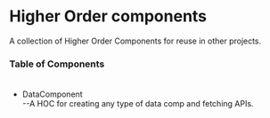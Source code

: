 Higher Order components
=========================
A collection of Higher Order Components for
reuse in other projects.

### Table of Components </br></br>
* DataComponent </br>
  --A HOC for creating any type of data comp and fetching APIs.
